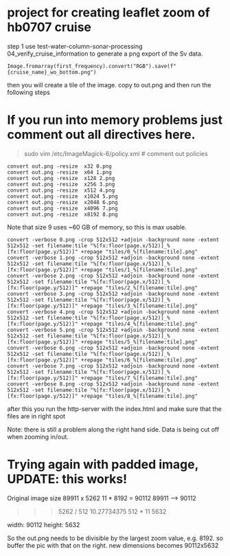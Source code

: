 # project for creating leaflet zoom of hb0707 cruise

step 1 use test-water-column-sonar-processing 04_verify_cruise_information to generate
a png export of the Sv data. 

```
Image.fromarray(first_frequency).convert("RGB").save(f"{cruise_name}_wo_bottom.png")
```

then you will create a tile of the image. copy to out.png and then run the following steps


# If you run into memory problems just comment out all directives here.
>sudo vim /etc/ImageMagick-6/policy.xml # comment out policies

```
convert out.png -resize  x32 0.png
convert out.png -resize  x64 1.png
convert out.png -resize  x128 2.png
convert out.png -resize  x256 3.png
convert out.png -resize  x512 4.png
convert out.png -resize  x1024 5.png
convert out.png -resize  x2048 6.png
convert out.png -resize  x4096 7.png
convert out.png -resize  x8192 8.png
```

Note that size 9 uses ~60 GB of memory, so this is max usable.

```
convert -verbose 0.png -crop 512x512 +adjoin -background none -extent 512x512 -set filename:tile "%[fx:floor(page.x/512)]_%[fx:floor(page.y/512)]" +repage "tiles/0_%[filename:tile].png"
convert -verbose 1.png -crop 512x512 +adjoin -background none -extent 512x512 -set filename:tile "%[fx:floor(page.x/512)]_%[fx:floor(page.y/512)]" +repage "tiles/1_%[filename:tile].png"
convert -verbose 2.png -crop 512x512 +adjoin -background none -extent 512x512 -set filename:tile "%[fx:floor(page.x/512)]_%[fx:floor(page.y/512)]" +repage "tiles/2_%[filename:tile].png"
convert -verbose 3.png -crop 512x512 +adjoin -background none -extent 512x512 -set filename:tile "%[fx:floor(page.x/512)]_%[fx:floor(page.y/512)]" +repage "tiles/3_%[filename:tile].png"
convert -verbose 4.png -crop 512x512 +adjoin -background none -extent 512x512 -set filename:tile "%[fx:floor(page.x/512)]_%[fx:floor(page.y/512)]" +repage "tiles/4_%[filename:tile].png"
convert -verbose 5.png -crop 512x512 +adjoin -background none -extent 512x512 -set filename:tile "%[fx:floor(page.x/512)]_%[fx:floor(page.y/512)]" +repage "tiles/5_%[filename:tile].png"
convert -verbose 6.png -crop 512x512 +adjoin -background none -extent 512x512 -set filename:tile "%[fx:floor(page.x/512)]_%[fx:floor(page.y/512)]" +repage "tiles/6_%[filename:tile].png"
convert -verbose 7.png -crop 512x512 +adjoin -background none -extent 512x512 -set filename:tile "%[fx:floor(page.x/512)]_%[fx:floor(page.y/512)]" +repage "tiles/7_%[filename:tile].png"
convert -verbose 8.png -crop 512x512 +adjoin -background none -extent 512x512 -set filename:tile "%[fx:floor(page.x/512)]_%[fx:floor(page.y/512)]" +repage "tiles/8_%[filename:tile].png"
```

after this you run the http-server with the index.html and make sure that the files are in right spot

Note: there is still a problem along the right hand side. Data is being cut off when zooming in/out.

# Trying again with padded image, UPDATE: this works!
Original image size 89911 x 5262
11 * 8192 = 90112
89911 --> 90112

>>> 5262 / 512
10.27734375
>>> 512 * 11
5632

width: 90112
height: 5632

So the out.png needs to be divisible by the largest zoom value, e.g. 8192.
so buffer the pic with that on the right. new dimensions becomes
90112x5632

